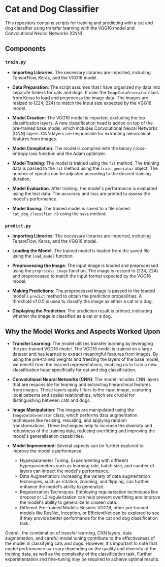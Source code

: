 # Cat and Dog Classifier

This repository contains scripts for training and predicting with a cat and dog classifier using transfer learning with the VGG16 model and Convolutional Neural Networks (CNN).

## Components

### `train.py`

- **Importing Libraries**: The necessary libraries are imported, including TensorFlow, Keras, and the VGG16 model.

- **Data Preparation**: The script assumes that I have organized my data into separate folders for cats and dogs. It uses the `ImageDataGenerator` class from Keras to load and preprocess the image data. The images are resized to (224, 224) to match the input size expected by the VGG16 model.

- **Model Creation**: The VGG16 model is imported, excluding the top classification layers. A new classification head is added on top of the pre-trained base model, which includes Convolutional Neural Networks (CNN) layers. CNN layers are responsible for extracting hierarchical features from images.

- **Model Compilation**: The model is compiled with the binary cross-entropy loss function and the Adam optimizer.

- **Model Training**: The model is trained using the `fit` method. The training data is passed to the `fit` method using the `train_generator` object. The number of epochs can be adjusted according to the desired training duration.

- **Model Evaluation**: After training, the model's performance is evaluated using the test data. The accuracy and loss are printed to assess the model's performance.

- **Model Saving**: The trained model is saved to a file named `cat_dog_classifier.h5` using the `save` method.

### `predict.py`

- **Importing Libraries**: The necessary libraries are imported, including TensorFlow, Keras, and the VGG16 model.

- **Loading the Model**: The trained model is loaded from the saved file using the `load_model` function.

- **Preprocessing the Image**: The input image is loaded and preprocessed using the `preprocess_image` function. The image is resized to (224, 224) and preprocessed to match the input format expected by the VGG16 model.

- **Making Predictions**: The preprocessed image is passed to the loaded model's `predict` method to obtain the prediction probabilities. A threshold of 0.5 is used to classify the image as either a cat or a dog.

- **Displaying the Prediction**: The prediction result is printed, indicating whether the image is classified as a cat or a dog.

## Why the Model Works and Aspects Worked Upon

- **Transfer Learning**: The model utilizes transfer learning by leveraging the pre-trained VGG16 model. The VGG16 model is trained on a large dataset and has learned to extract meaningful features from images. By using the pre-trained weights and freezing the layers of the base model, we benefit from the learned representations, enabling us to train a new classification head specifically for cat and dog classification.

- **Convolutional Neural Networks (CNN)**: The model includes CNN layers that are responsible for learning and extracting hierarchical features from images. These layers apply filters to the input image, capturing local patterns and spatial relationships, which are crucial for distinguishing between cats and dogs.

- **Image Manipulation**: The images are manipulated using the `ImageDataGenerator` class, which performs data augmentation techniques like resizing, rescaling, and applying random transformations. These techniques help to increase the diversity and robustness of the training data, reducing overfitting and improving the model's generalization capabilities.

- **Model Improvement**: Several aspects can be further explored to improve the model's performance:
  - Hyperparameter Tuning: Experimenting with different hyperparameters such as learning rate, batch size, and number of layers can impact the model's performance.
  - Data Augmentation: Increasing the variety of data augmentation techniques, such as rotation, zooming, and flipping, can further enhance the model's ability to generalize.
  - Regularization Techniques: Employing regularization techniques like dropout or L2 regularization can help prevent overfitting and improve the model's ability to generalize to unseen data.
  - Different Pre-trained Models: Besides VGG16, other pre-trained models like ResNet, Inception, or EfficientNet can be explored to see if they provide better performance for the cat and dog classification task.

Overall, the combination of transfer learning, CNN layers, data augmentation, and careful model tuning contribute to the effectiveness of the model in classifying cats and dogs. However, it's important to note that model performance can vary depending on the quality and diversity of the training data, as well as the complexity of the classification task. Further experimentation and fine-tuning may be required to achieve optimal results.

